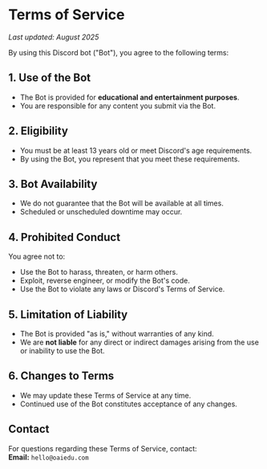 # Terms of Service

_Last updated: August 2025_

By using this Discord bot ("Bot"), you agree to the following terms:

## 1. Use of the Bot
- The Bot is provided for **educational and entertainment purposes**.
- You are responsible for any content you submit via the Bot.

## 2. Eligibility
- You must be at least 13 years old or meet Discord's age requirements.
- By using the Bot, you represent that you meet these requirements.

## 3. Bot Availability
- We do not guarantee that the Bot will be available at all times.
- Scheduled or unscheduled downtime may occur.

## 4. Prohibited Conduct
You agree not to:
- Use the Bot to harass, threaten, or harm others.
- Exploit, reverse engineer, or modify the Bot's code.
- Use the Bot to violate any laws or Discord's Terms of Service.

## 5. Limitation of Liability
- The Bot is provided "as is," without warranties of any kind.
- We are **not liable** for any direct or indirect damages arising from the use or inability to use the Bot.

## 6. Changes to Terms
- We may update these Terms of Service at any time.
- Continued use of the Bot constitutes acceptance of any changes.

## Contact
For questions regarding these Terms of Service, contact:  
**Email:** `hello@oaiedu.com`
